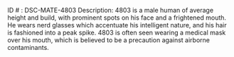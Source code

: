 ID # : DSC-MATE-4803
Description: 4803 is a male human of average height and build, with prominent spots on his face and a frightened mouth. He wears nerd glasses which accentuate his intelligent nature, and his hair is fashioned into a peak spike. 4803 is often seen wearing a medical mask over his mouth, which is believed to be a precaution against airborne contaminants.